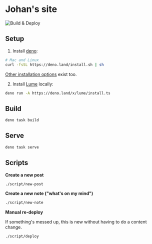 # Johan's site

![Build & Deploy](https://github.com/johanbrook/johanbrook.com/actions/workflows/deploy.yml/badge.svg)

## Setup

1. Install [deno](https://deno.land):

```bash
# Mac and Linux
curl -fsSL https://deno.land/install.sh | sh
```

[Other installation options](https://deno.land/#installation) exist too.

2. Install [Lume](https://lumeland.github.io) locally:

```bash
deno run -A https://deno.land/x/lume/install.ts
```

## Build

```bash
deno task build
```

## Serve

```bash
deno task serve
```

## Scripts

**Create a new post**

```bash
./script/new-post
```

**Create a new note ("what's on my mind")**

```bash
./script/new-note
```

**Manual re-deploy**

If something's messed up, this is new without having to do a content change.

```bash
./script/deploy
```
